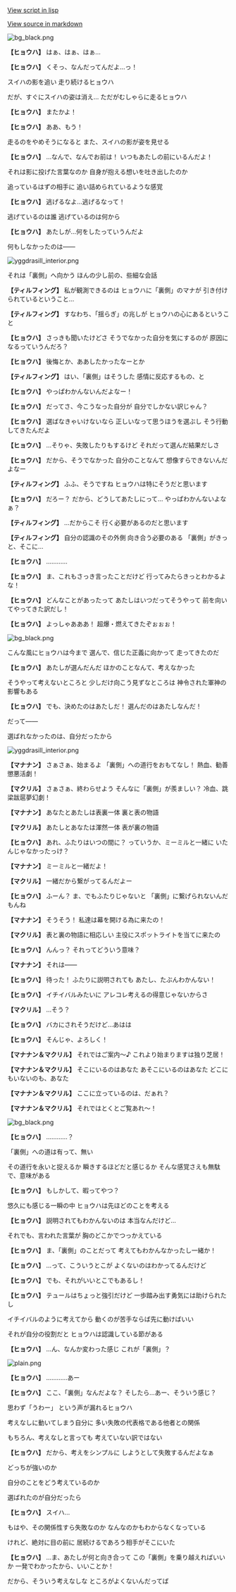 [View script in lisp](../scripts/202210640.txt)

[View source in markdown](202210640.md)

![bg_black.png](../images/backgrounds/bg_black.png)

**【ヒョウハ】**
はぁ、はぁ、はぁ…

**【ヒョウハ】**
くそっ、なんだってんだよ…っ！

スイハの影を追い
走り続けるヒョウハ

だが、すぐにスイハの姿は消え…
ただがむしゃらに走るヒョウハ

**【ヒョウハ】**
またかよ！

**【ヒョウハ】**
ああ、もう！

走るのをやめそうになると
また、スイハの影が姿を見せる

**【ヒョウハ】**
…なんで、なんでお前は！
いつもあたしの前にいるんだよ！

それは影に投げた言葉なのか
自身が抱える想いを吐き出したのか

追っているはずの相手に
追い詰められているような感覚

**【ヒョウハ】**
逃げるなよ…逃げるなって！

逃げているのは誰
逃げているのは何から

**【ヒョウハ】**
あたしが…何をしたっていうんだよ

何もしなかったのは――

![yggdrasill_interior.png](../images/backgrounds/yggdrasill_interior.png)

それは「裏側」へ向かう
ほんの少し前の、些細な会話

**【ティルフィング】**
私が観測できるのは
ヒョウハに「裏側」のマナが
引き付けられているということ…

**【ティルフィング】**
すなわち、「揺らぎ」の兆しが
ヒョウハの心にあるということ

**【ヒョウハ】**
さっきも聞いたけどさ
そうでなかった自分を気にするのが
原因になるっていうんだろ？

**【ヒョウハ】**
後悔とか、ああしたかったなーとか

**【ティルフィング】**
はい、「裏側」はそうした
感情に反応するもの、と

**【ヒョウハ】**
やっぱわかんないんだよなー！

**【ヒョウハ】**
だってさ、今こうなった自分が
自分でしかない訳じゃん？

**【ヒョウハ】**
選ばなきゃいけないなら
正しいなって思うほうを選ぶし
そう行動してきたんだよ

**【ヒョウハ】**
…そりゃ、失敗したりもするけど
それだって選んだ結果だしさ

**【ヒョウハ】**
だから、そうでなかった
自分のことなんて
想像すらできないんだよなー

**【ティルフィング】**
ふふ、そうですね
ヒョウハは特にそうだと思います

**【ヒョウハ】**
だろー？
だから、どうしてあたしにって…
やっぱわかんないよなぁ？

**【ティルフィング】**
…だからこそ
行く必要があるのだと思います

**【ティルフィング】**
自分の認識のその外側
向き合う必要のある
「裏側」がきっと、そこに…

**【ヒョウハ】**
…………

**【ヒョウハ】**
ま、これもさっき言ったことだけど
行ってみたらきっとわかるよな！

**【ヒョウハ】**
どんなことがあったって
あたしはいつだってそうやって
前を向いてやってきた訳だし！

**【ヒョウハ】**
よっしゃあああ！
超爆・燃えてきたぞぉぉぉ！

![bg_black.png](../images/backgrounds/bg_black.png)

こんな風にヒョウハは今まで
選んで、信じた正義に向かって
走ってきたのだ

**【ヒョウハ】**
あたしが選んだんだ
ほかのことなんて、考えなかった

そうやって考えないところと
少しだけ向こう見ずなところは
神令された軍神の影響もある

**【ヒョウハ】**
でも、決めたのはあたしだ！
選んだのはあたしなんだ！

だって――

選ばれなかったのは、自分だったから

![yggdrasill_interior.png](../images/backgrounds/yggdrasill_interior.png)

**【マナナン】**
さぁさぁ、始まるよ
「裏側」への道行をおもてなし！
熱血、勧善懲悪活劇！

**【マクリル】**
さぁさぁ、終わらせよう
そんなに「裏側」が羨ましい？
冷血、跳梁跋扈夢幻劇！

**【マナナン】**
あなたとあたしは表裏一体
裏と表の物語

**【マクリル】**
あたしとあなたは渾然一体
表が裏の物語

**【ヒョウハ】**
あれ、ふたりはいつの間に？
っていうか、ミーミルと一緒に
いたんじゃなかったっけ？

**【マナナン】**
ミーミルと一緒だよ！

**【マクリル】**
一緒だから繋がってるんだよー

**【ヒョウハ】**
ふーん？
ま、でもふたりじゃないと
「裏側」に繋げられないんだもんね

**【マナナン】**
そうそう！
私達は幕を開ける為に来たの！

**【マクリル】**
表と裏の物語に相応しい
主役にスポットライトを当てに来たの

**【ヒョウハ】**
んんっ？
それってどういう意味？

**【マナナン】**
それは――

**【ヒョウハ】**
待った！
ふたりに説明されても
あたし、たぶんわかんない！

**【ヒョウハ】**
イチイバルみたいに
アレコレ考えるの得意じゃないからさ

**【マクリル】**
…そう？

**【ヒョウハ】**
バカにされそうだけど…あはは

**【ヒョウハ】**
そんじゃ、よろしく！

**【マナナン＆マクリル】**
それではご案内～♪
これより始まりますは独り芝居！

**【マナナン＆マクリル】**
そこにいるのはあなた
あそこにいるのはあなた
どこにもいないのも、あなた

**【マナナン＆マクリル】**
ここに立っているのは、だぁれ？

**【マナナン＆マクリル】**
それではとくとご覧あれ～！

![bg_black.png](../images/backgrounds/bg_black.png)

**【ヒョウハ】**
…………？

「裏側」への道は有って、無い

その道行を永いと捉えるか
瞬きするほどだと感じるか
そんな感覚さえも無駄で、意味がある

**【ヒョウハ】**
もしかして、暇ってやつ？

悠久にも感じる一瞬の中
ヒョウハは先ほどのことを考える

**【ヒョウハ】**
説明されてもわかんないのは
本当なんだけど…

それでも、言われた言葉が
胸のどこかでつっかえている

**【ヒョウハ】**
ま、「裏側」のことだって
考えてもわかんなかったし一緒か！

**【ヒョウハ】**
…って、こういうとこが
よくないのはわかってるんだけど

**【ヒョウハ】**
でも、それがいいとこでもあるし！

**【ヒョウハ】**
テュールはちょっと強引だけど
一歩踏み出す勇気には助けられたし

イチイバルのように考えてから
動くのが苦手ならば先に動けばいい

それが自分の役割だと
ヒョウハは認識している節がある

**【ヒョウハ】**
…ん、なんか変わった感じ
これが「裏側」？

![plain.png](../images/backgrounds/plain.png)

**【ヒョウハ】**
…………あー

**【ヒョウハ】**
ここ、「裏側」なんだよな？
そしたら…あー、そういう感じ？

思わず「うわー」
という声が漏れるヒョウハ

考えなしに動いてしまう自分に
多い失敗の代表格である他者との関係

もちろん、考えなしと言っても
考えていない訳ではない

**【ヒョウハ】**
だから、考えをシンプルに
しようとして失敗するんだよなぁ

どっちが強いのか

自分のことをどう考えているのか

選ばれたのが自分だったら

**【ヒョウハ】**
スイハ…

もはや、その関係性すら失敗なのか
なんなのかもわからなくなっている

けれど、絶対に目の前に
居続けるであろう相手がそこにいた

**【ヒョウハ】**
…ま、あたしが何と向き合って
この「裏側」を乗り越えればいいか
一発でわかったから、いいことか！

だから、そういう考えなしな
ところがよくないんだってば
